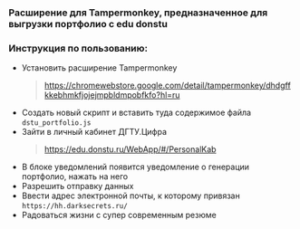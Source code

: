 ### Расширение для Tampermonkey, предназначенное для выгрузки портфолио с edu donstu

### Инструкция по пользованию:

- Установить расширение Tampermonkey
    >https://chromewebstore.google.com/detail/tampermonkey/dhdgffkkebhmkfjojejmpbldmpobfkfo?hl=ru
- Создать новый скрипт и вставить туда содержимое файла ``` dstu_portfolio.js ```
- Зайти в личный кабинет ДГТУ.Цифра
    >https://edu.donstu.ru/WebApp/#/PersonalKab
- В блоке уведомлений появится уведомление о генерации портфолио, нажать на него
- Разрешить отправку данных
- Ввести адрес электронной почты, к которому привязан ``` https://hh.darksecrets.ru/ ```
- Радоваться жизни с супер современным резюме